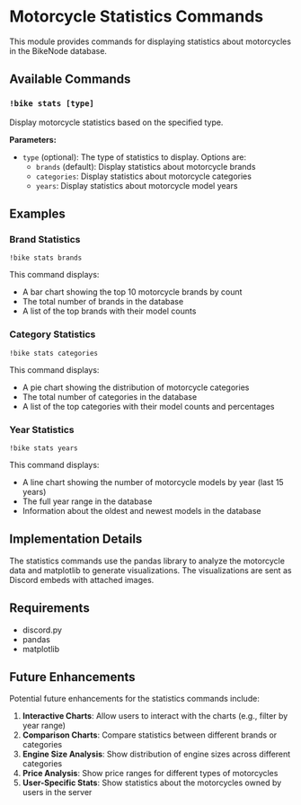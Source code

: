 # Motorcycle Statistics Commands

This module provides commands for displaying statistics about motorcycles in the BikeNode database.

## Available Commands

### `!bike stats [type]`

Display motorcycle statistics based on the specified type.

**Parameters:**
- `type` (optional): The type of statistics to display. Options are:
  - `brands` (default): Display statistics about motorcycle brands
  - `categories`: Display statistics about motorcycle categories
  - `years`: Display statistics about motorcycle model years

## Examples

### Brand Statistics

```
!bike stats brands
```

This command displays:
- A bar chart showing the top 10 motorcycle brands by count
- The total number of brands in the database
- A list of the top brands with their model counts

### Category Statistics

```
!bike stats categories
```

This command displays:
- A pie chart showing the distribution of motorcycle categories
- The total number of categories in the database
- A list of the top categories with their model counts and percentages

### Year Statistics

```
!bike stats years
```

This command displays:
- A line chart showing the number of motorcycle models by year (last 15 years)
- The full year range in the database
- Information about the oldest and newest models in the database

## Implementation Details

The statistics commands use the pandas library to analyze the motorcycle data and matplotlib to generate visualizations. The visualizations are sent as Discord embeds with attached images.

## Requirements

- discord.py
- pandas
- matplotlib

## Future Enhancements

Potential future enhancements for the statistics commands include:

1. **Interactive Charts**: Allow users to interact with the charts (e.g., filter by year range)
2. **Comparison Charts**: Compare statistics between different brands or categories
3. **Engine Size Analysis**: Show distribution of engine sizes across different categories
4. **Price Analysis**: Show price ranges for different types of motorcycles
5. **User-Specific Stats**: Show statistics about the motorcycles owned by users in the server